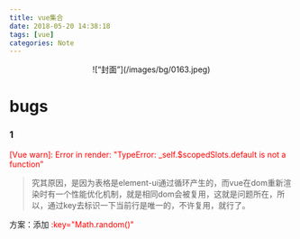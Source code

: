 ```yaml
---
title: vue集合
date: 2018-05-20 14:38:18
tags: [vue]
categories: Note
---
```


<div align=center>
![“封面”](/images/bg/0163.jpeg)
</div>

<!--more-->

# bugs

### 1

<font color='red'>[Vue warn]: Error in render: "TypeError: _self.$scopedSlots.default is not a function”</font>

> 究其原因，是因为表格是element-ui通过循环产生的，而vue在dom重新渲染时有一个性能优化机制，就是相同dom会被复用，这就是问题所在，所以，通过key去标识一下当前行是唯一的，不许复用，就行了。

方案：添加 <font color='red'>:key="Math.random()"</font>




